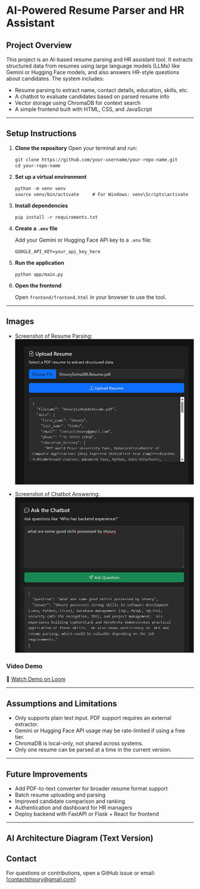 # AI-Powered Resume Parser and HR Assistant

## Project Overview

This project is an AI-based resume parsing and HR assistant tool. It extracts structured data from resumes using large language models (LLMs) like Gemini or Hugging Face models, and also answers HR-style questions about candidates. The system includes:

* Resume parsing to extract name, contact details, education, skills, etc.
* A chatbot to evaluate candidates based on parsed resume info
* Vector storage using ChromaDB for context search
* A simple frontend built with HTML, CSS, and JavaScript

---

## Setup Instructions

1. **Clone the repository**
   Open your terminal and run:

   ```
   git clone https://github.com/your-username/your-repo-name.git
   cd your-repo-name
   ```

2. **Set up a virtual environment**

   ```
   python -m venv venv
   source venv/bin/activate     # For Windows: venv\Scripts\activate
   ```

3. **Install dependencies**

   ```
   pip install -r requirements.txt
   ```

4. **Create a `.env` file**

   Add your Gemini or Hugging Face API key to a `.env` file:

   ```
   GOOGLE_API_KEY=your_api_key_here
   ```

5. **Run the application**

   ```
   python app/main.py
   ```

6. **Open the frontend**

   Open `frontend/frontend.html` in your browser to use the tool.

---

## Images

* Screenshot of Resume Parsing: ![Resume Parsing](screenshots/resume_upload.png)

* Screenshot of Chatbot Answering:  ![Resume Parsing](screenshots/chatbot.png)
### Video Demo

🎥 [Watch Demo on Loom](https://www.loom.com/share/eb8200f37a174be5a1beccc0d496b3a4?sid=fce2fa69-2804-4cc3-8af9-93bf4ae50f75)


---

## Assumptions and Limitations

* Only supports plain text input. PDF support requires an external extractor.
* Gemini or Hugging Face API usage may be rate-limited if using a free tier.
* ChromaDB is local-only, not shared across systems.
* Only one resume can be parsed at a time in the current version.

---

## Future Improvements

* Add PDF-to-text converter for broader resume format support
* Batch resume uploading and parsing
* Improved candidate comparison and ranking
* Authentication and dashboard for HR managers
* Deploy backend with FastAPI or Flask + React for frontend

---

## AI Architecture Diagram (Text Version)


## Contact

For questions or contributions, open a GitHub issue or email: \[[contactshoury@gmail.com](mailto:contactshoury@gmail.com)]

